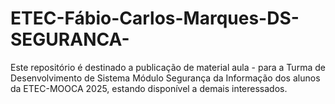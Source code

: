# ETEC-Fábio-Carlos-Marques-DS-SEGURANCA-
Este repositório é destinado a publicação de material aula - para a Turma de Desenvolvimento de Sistema Módulo Segurança da Informação dos alunos da ETEC-MOOCA 2025, estando disponível a demais interessados. 
